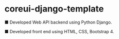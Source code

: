 # coreui-django-template


■ Developed Web API backend using Python Django.

■ Developed front end using HTML, CSS, Bootstrap 4.

